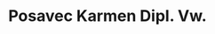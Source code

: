 ---
title: "Posavec Karmen Dipl. Vw."
url: /klagenfurt-am-woerthersee/posavec-karmen-dipl-vw/
shop: Elektronik
---